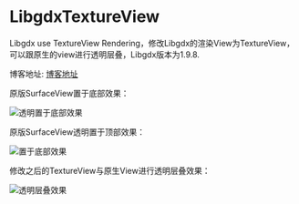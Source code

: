# LibgdxTextureView

Libgdx use TextureView Rendering，修改Libgdx的渲染View为TextureView，可以跟原生的view进行透明层叠，Libgdx版本为1.9.8.  

博客地址: [博客地址](https://skyhand.blog.csdn.net/article/details/88540497)  

  
  


原版SurfaceView置于底部效果：

![透明置于底部效果](https://raw.githubusercontent.com/tpnet/LibgdxTextureView/master/pic/SurfaceView%E7%BD%AE%E5%BA%95%E9%83%A8.jpg)





原版SurfaceView透明置于顶部效果：

![置于底部效果](https://raw.githubusercontent.com/tpnet/LibgdxTextureView/master/pic/SurfaceView%E9%80%8F%E6%98%8E%E7%BD%AE%E9%A1%B6.jpg)





修改之后的TextureView与原生View进行透明层叠效果：

![透明层叠效果](https://raw.githubusercontent.com/tpnet/LibgdxTextureView/master/pic/TextureView%E9%80%8F%E6%98%8E%E5%B1%82%E5%8F%A0.jpg)


